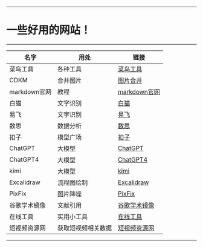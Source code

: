 ***
# 一些好用的网站！
***

| 名字         | 用处    | 链接                                      |
|------------|-------|-----------------------------------------|
| 菜鸟工具       | 各种工具  | [菜鸟工具](https://www.jyshare.com)         |
| CDKM       | 合并图片  | [图片合并](https://cdkm.com)                |
| markdown官网 | 教程    | [markdown官网](https://markdown.com.cn)   |
| 白猫         | 文字识别  | [白猫](https://web.baimiaoapp.com)        |
| 易飞         | 文字识别  | [易飞](https://catocr.com/#)              |
| 数思         | 数据分析  | [数思](https://chat.shusi.cn)             |
| 扣子         | 模型广场  | [扣子](https://www.coze.cn)               |
| ChatGPT    | 大模型   | [ChatGPT](https://chat18.aichatos8.com) |
| ChatGPT4   | 大模型   | [ChatGPT4](https://cat.chatavx.com/#/home) |
| kimi       | 大模型   | [kimi](https://kimi.moonshot.cn/)       |
| Excalidraw | 流程图绘制 | [Excalidraw](https://excalidraw.com)    |
| PixFix     | 图片降噪   | [PixFix](https://zh.pixfix.com/)      |
| 谷歌学术镜像 | 文献引用 | [谷歌学术镜像](http://xs.3822808.com/)  |
|  在线工具   | 实用小工具  | [在线工具](https://www.lddgo.net/index)  |
| 短视频资源网 | 获取短视频相关数据 | [短视频资源网](https://www.dy114.com/douyin) |
***
